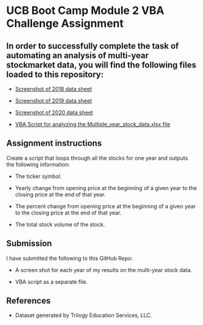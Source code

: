 # UCB Boot Camp Module 2 VBA Challenge Assignment

## In order to successfully complete the task of automating an analysis of multi-year stockmarket data, you will find the following files loaded to this repository:

* [Screenshot of 2018 data sheet](https://github.com/adampaganini/VBA-Script-Assignment-Stock-Analysis/blob/main/VBA-Challenge-2018-Data-Screenshot.png)

* [Screenshot of 2019 data sheet](https://github.com/adampaganini/VBA-Script-Assignment-Stock-Analysis/blob/main/VBA-Challenge-2020-Data-Screenshot.png) 

* [Screenshot of 2020 data sheet](https://github.com/adampaganini/VBA-Script-Assignment-Stock-Analysis/blob/main/VBA-Challenge-2020-Data-Screenshot.png)

* [VBA Script for analyzing the Multiple_year_stock_data.xlsx file](https://github.com/adampaganini/VBA-Script-Assignment-Stock-Analysis/blob/main/Sub_ticker_looper-AWP.vbs)

## Assignment instructions

Create a script that loops through all the stocks for one year and outputs the following information:

  * The ticker symbol.

  * Yearly change from opening price at the beginning of a given year to the closing price at the end of that year.

  * The percent change from opening price at the beginning of a given year to the closing price at the end of that year.

  * The total stock volume of the stock.


## Submission

I have submitted the following to this GitHub Repo:

  * A screen shot for each year of my results on the multi-year stock data.

  * VBA script as a separate file.


## References

* Dataset generated by Trilogy Education Services, LLC.


